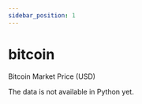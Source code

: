 ```yaml
---
sidebar_position: 1
---
```


# bitcoin

Bitcoin Market Price (USD)

The data is not available in Python yet.
